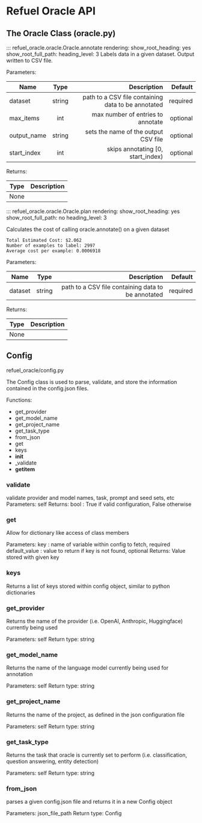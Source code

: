 # Refuel Oracle API




## __The Oracle Class__ (oracle.py)

::: refuel_oracle.oracle.Oracle.annotate
    rendering:
        show_root_heading: yes
        show_root_full_path: 
        heading_level: 3
Labels data in a given dataset. Output written to CSV file.

Parameters:

|  Name    |      Type     |   Description  | Default | 
| -------- |:-------------:| ---------:|---------:|
| dataset  | string        |     path to a CSV file containing data to be annotated |required|
| max_items |   int        | max number of entries to annotate |  optional  |
| output_name |   string   |  sets the name of the output CSV file  | optional   |
| start_index |   int   |  skips annotating [0, start_index)  | optional   |

Returns:

|  Type    |      Description     |
| -------- |:-------------:|
| None     |                      |



::: refuel_oracle.oracle.Oracle.plan
    rendering:
        show_root_heading: yes
        show_root_full_path: no
        heading_level: 3

Calculates the cost of calling oracle.annotate() on a given dataset

    Total Estimated Cost: $2.062
    Number of examples to label: 2997
    Average cost per example: 0.0006918

Parameters:

|  Name    |      Type     |   Description  | Default | 
| -------- |:-------------:| ---------:|---------:|
| dataset  | string        |     path to a CSV file containing data to be annotated |required|

Returns:

|  Type    |      Description     |
| -------- |:-------------:|
| None     |                      |


## Config
refuel_oracle/config.py


The Config class is used to parse, validate, and store the information contained in the config.json files.

Functions:
* get_provider
* get_model_name
* get_project_name
* get_task_type
* from_json
* get
* keys
* __init__
* _validate
* __getitem__

### validate
validate provider and model names, task, prompt and seed sets, etc
Parameters:
    self
Returns:
    bool : True if valid configuration, False otherwise


### get
Allow for dictionary like access of class members

Parameters:
    key : name of variable within config to fetch, required
    default_value : value to return if key is not found, optional
Returns:
    Value stored with given key


### keys
Returns a list of keys stored within config object, similar to python dictionaries

### get_provider
Returns the name of the provider (i.e. OpenAI, Anthropic, Huggingface) currently being used

Parameters: self
Return type: string

### get_model_name
Returns the name of the language model currently being used for annotation

Parameters: self
Return type: string

### get_project_name
Returns the name of the project, as defined in the json configuration file

Parameters: self
Return type: string

### get_task_type
Returns the task that oracle is currently set to perform (i.e. classification, question answering, entity detection)

Parameters: self
Return type: string

### from_json
parses a given config.json file and returns it in a new Config object

Parameters: json_file_path
Return type: Config



